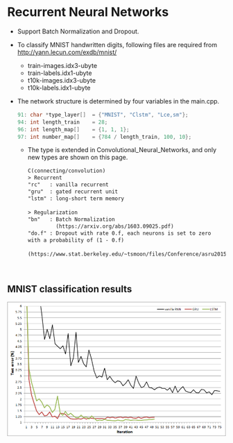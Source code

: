 # Recurrent Neural Networks
- Support Batch Normalization and Dropout.
- To classify MNIST handwritten digits, following files are required from http://yann.lecun.com/exdb/mnist/
  - train-images.idx3-ubyte
  - train-labels.idx1-ubyte
  - t10k-images.idx3-ubyte
  - t10k-labels.idx1-ubyte

- The network structure is determined by four variables in the main.cpp.

  ```C++
  91: char *type_layer[]  = {"MNIST", "Clstm", "Lce,sm"};
  94: int length_train    = 28;
  96: int length_map[]    = {1, 1, 1};
  97: int number_map[]    = {784 / length_train, 100, 10};
  ```  
  - The type is extended in Convolutional_Neural_Networks, and only new types are shown on this page.
 
  	```
    C(connecting/convolution)
    > Recurrent
    "rc"   : vanilla recurrent
    "gru"  : gated recurrent unit
    "lstm" : long-short term memory
   
    > Regularization
    "bn"   : Batch Normalization
             (https://arxiv.org/abs/1603.09025.pdf)
    "do.f" : Dropout with rate 0.f, each neurons is set to zero with a probability of (1 - 0.f)
             (https://www.stat.berkeley.edu/~tsmoon/files/Conference/asru2015.pdf)
	  ``` 
</br>

## MNIST classification results
![result](/Recurrent_Neural_Networks/result.PNG)
